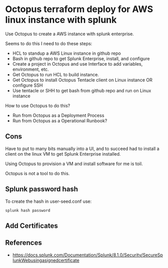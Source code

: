 # Octopus terraform deploy for AWS linux instance with splunk

Use Octopus to create a AWS instance with splunk enterprise.

Seems to do this I need to do these steps:

 * HCL to standup a AWS Linux instance in github repo 
 * Bash in github repo to get Splunk Enterprise, install, and configure
 * Create a project in Octopus and use Interface to add variables, environment, etc.
 * Get Octopus to run HCL to build instance.
 * Get Octopus to install Octopus Tentacle client on Linux instance OR configure SSH
 * Use tentacle or SHH to get bash from github repo and run on Linux instance

How to use Octopus to do this?

 * Run from Octopus as a Deployment Process
 * Run from Octopus as a Operational Runbook?


## Cons

Have to put to many bits manually into a UI, and to succeed had to install a client on the linux VM to get Splunk Enterprise installed. 

Using Octopus to provision a VM and install software for me is toil.

Octopus is not a tool to do this.


## Splunk password hash

To create the hash in user-seed.conf use:
```
splunk hash password
```

## Add Certificates


## References

 * https://docs.splunk.com/Documentation/Splunk/8.1.0/Security/SecureSplunkWebusingasignedcertificate
